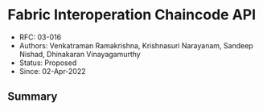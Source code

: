 <!--
 Copyright IBM Corp. All Rights Reserved.

 SPDX-License-Identifier: CC-BY-4.0
 -->
# Fabric Interoperation Chaincode API

- RFC: 03-016
- Authors: Venkatraman Ramakrishna, Krishnasuri Narayanam, Sandeep Nishad, Dhinakaran Vinayagamurthy
- Status: Proposed
- Since: 02-Apr-2022

## Summary

